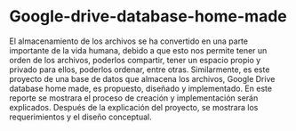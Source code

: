 # Google-drive-database-home-made

El almacenamiento de los archivos se ha convertido en una parte importante de la vida humana, debido a que esto nos permite tener un orden de los archivos, poderlos compartir, tener un espacio propio y privado para ellos, poderlos ordenar, entre otras. Similarmente, es este proyecto de una base de datos que almacena los archivos, Google Drive database home made, es propuesto, diseñado y implementado. En este reporte se mostrara el proceso de creación y implementación serán explicados. Después de la explicación del proyecto, se mostrara los requerimientos y el diseño conceptual. 
